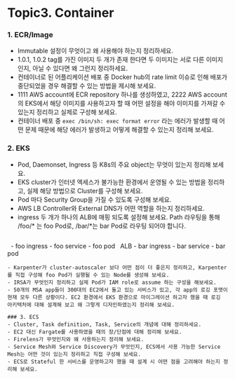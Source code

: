# Topic3. Container
### 1. ECR/Image
- Immutable 설정이 무엇이고 왜 사용해야 하는지 정리하세요.
- 1.0.1, 1.0.2 tag를 가진 이미지 두 개가 존재 한다면 두 이미지는 서로 다른 이미지인지, 아닐 수 있다면 왜 그런지 정리하세요.
- 컨테이너로 된 어플리케이션 배포 중 Docker hub의 rate limit 이슈로 인해 배포가 중단되었을 경우 해결할 수 있는 방법을 제시해 보세요.
- 1111 AWS account에 ECR repository 하나를 생성하였고, 2222 AWS account의 EKS에서 해당 이미지를 사용하고자 할 때 어떤 설정을 해야 이미지를 가져갈 수 있는지 정리하고 실제로 구성해 보세요.
- 컨테이너 배포 중 `exec /bin/sh: exec format error` 라는 에러가 발생할 때 어떤 문제 때문에 해당 에러가 발생하고 어떻게 해결할 수 있는지 정리해 보세요. 

### 2. EKS
- Pod, Daemonset, Ingress 등 K8s의 주요 object는 무엇이 있는지 정리해 보세요.
- EKS cluster가 인터넷 엑세스가 불가능한 환경에서 운영될 수 있는 방법을 정리하고, 실제 해당 방법으로 Cluster를 구성해 보세요.
- Pod 마다 Security Group을 가질 수 있도록 구성해 보세요.
- AWS LB Controller와 External DNS가 어떤 역할을 하는지 정리하세요.
- ingress 두 개가 하나의 ALB에 매핑 되도록 설정해 보세요. Path 라우팅을 통해 /foo/* 는 foo Pod로, /bar/*는 bar Pod로 라우팅 되어야 합니다.
  ```
      - foo ingress - foo service - foo pod
  ALB
      - bar ingress - bar service - bar pod
  ```
- Karpenter가 cluster-autoscaler 보다 어떤 점이 더 좋은지 정리하고, Karpenter를 직접 구성해 foo Pod가 실행될 수 있는 Node를 생성해 보세요.
- IRSA가 무엇인지 정리하고 실제 Pod가 IAM role로 assume 하는 구성을 해보세요.
- 50개의 MSA app들이 300대의 EC2에서 돌고 있는 서비스가 있고, 각 app의 로깅 포맷이 현재 모두 다른 상황이다. EC2 환경에서 EKS 환경으로 마이그레이션 하고자 했을 때 로깅 아키텍처에 대해 설계해 보고 왜 그렇게 디자인하였는지 정리해 보세요.

### 3. ECS
- Cluster, Task definition, Task, Service의 개념에 대해 정리하세요.
- EC2 대신 Fargate를 사용하였을 때의 장/단점에 대해 정리해 보세요.
- Firelens가 무엇인지와 왜 사용하는지 정리해 보세요.
- Service Mesh와 Service Discovery가 무엇인지, ECS에서 사용 가능한 Service Mesh는 어떤 것이 있는지 정리하고 직접 구성해 보세요.
- ECS로 Stateful 한 서비스를 운영하고자 했을 때 설계 시 어떤 점을 고려해야 하는지 정리해 보세요.
